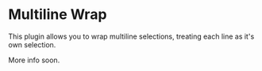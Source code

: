 # Multiline Wrap

This plugin allows you to wrap multiline selections, treating each line as it's own selection.

More info soon.
